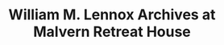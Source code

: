 ---
layout: repo
title: "William M. Lennox Archives at Malvern Retreat House"
id: 14055
permalink: repos/14055/
---